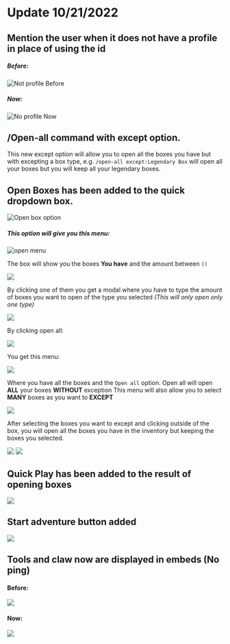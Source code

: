 # Update 10/21/2022
## Mention the user when it does not have a profile in place of using the id
##### Before:
![Not profile Before](https://i.imgur.com/jtYVE3R.png "Not profile Before")
##### Now:
![No profile Now](https://i.imgur.com/z8KzZxt.png "No profile Now")

## /Open-all command with except option.
This new except option will allow you to open all the boxes you have but with excepting a box type, e.g. `/open-all except:Legendary Box` will open all your boxes but you will keep all your legendary boxes.

## Open Boxes has been added to the quick dropdown box.
![Open box option](https://i.imgur.com/IkgppnT.png "Open box option")
##### This option will give you this menu:
![open menu](https://i.imgur.com/buj96ek.png "open menu")

The box will show you the boxes **You have** and the amount between `()`

![](https://i.imgur.com/cPW2bMr.png)

By clicking one of them you get a modal where you have to type the amount of boxes you want to open of the type you selected *(This will only open only one type)*

![](https://i.imgur.com/9c5rLQQ.png)

By clicking open all:

![](https://i.imgur.com/YHGDV97.png)

You get this menu:

![](https://i.imgur.com/AksDjEv.png)

Where you have all the boxes and the `Open all` option.
Open all will open **ALL** your boxes **WITHOUT** exception
This menu will also allow you to select **MANY** boxes as you want to **EXCEPT**

![](https://i.imgur.com/w67jEIN.png)

After selecting the boxes you want to except and clicking outside of the box, you will open all the boxes you have in the inventory but keeping the boxes you selected.

![](https://i.imgur.com/xMyQiLP.png)
![](https://i.imgur.com/VBt8zQq.png)




## Quick Play has been added to the result of opening boxes
![](https://i.imgur.com/VBt8zQq.png)

## Start adventure button added
![](https://i.imgur.com/DmHmPqo.png)

## Tools and claw now are displayed in embeds (No ping)
#### Before:
![](https://i.imgur.com/jQz9IAQ.png)
#### Now:
![](https://i.imgur.com/lAePZFE.png)
